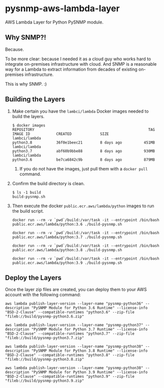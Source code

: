 # pysnmp-aws-lambda-layer

AWS Lambda Layer for Python PySNMP module.

## Why SNMP?!

Because.

To be more clear: because I needed it as a cloud guy who works hard to integrate on-premises infrastructure with cloud.  And SNMP is a reasonable way for a Lambda to extract information from decades of existing on-premises infrastructure.

This is why SNMP.  :)

## Building the Layers

1. Make certain you have the `lambci/lambda` Docker images needed to build the layers.

    ``` shell
    $ docker images
    REPOSITORY                                                    TAG                 IMAGE ID            CREATED             SIZE
    lambci/lambda                                                 python3.8           36f0e1beec21        8 days ago          451MB
    lambci/lambda                                                 python3.7           abf60b9bbe88        8 days ago          930MB
    lambci/lambda                                                 python3.6           be7ca6842c9b        8 days ago          879MB
    ```

   1. If you do not have the images, just pull them with a `docker pull` command.

1. Confirm the build directory is clean.

    ``` shell
    $ ls -1 build
    build-pysnmp.sh
    ```

1. Then execute the docker `public.ecr.aws/lambda/python` images to run the build script.

    ``` shell
    docker run --rm -v `pwd`/build:/var/task -it --entrypoint /bin/bash public.ecr.aws/lambda/python:3.6 ./build-pysnmp.sh

    docker run --rm -v `pwd`/build:/var/task -it --entrypoint /bin/bash public.ecr.aws/lambda/python:3.7 ./build-pysnmp.sh

    docker run --rm -v `pwd`/build:/var/task -it --entrypoint /bin/bash public.ecr.aws/lambda/python:3.8 ./build-pysnmp.sh

    docker run --rm -v `pwd`/build:/var/task -it --entrypoint /bin/bash public.ecr.aws/lambda/python:3.9 ./build-pysnmp.sh
    ```

## Deploy the Layers

Once the layer zip files are created, you can deploy them to your AWS account with the following command:

``` shell
aws lambda publish-layer-version --layer-name "pysnmp-python36" --description "PySNMP Module for Python 3.6 Runtime" --license-info "BSD-2-Clause" --compatible-runtimes "python3.6" --zip-file "fileb://build/pysnmp-python3.6.zip"

aws lambda publish-layer-version --layer-name "pysnmp-python37" --description "PySNMP Module for Python 3.7 Runtime" --license-info "BSD-2-Clause" --compatible-runtimes "python3.7" --zip-file "fileb://build/pysnmp-python3.7.zip"

aws lambda publish-layer-version --layer-name "pysnmp-python38" --description "PySNMP Module for Python 3.8 Runtime" --license-info "BSD-2-Clause" --compatible-runtimes "python3.8" --zip-file "fileb://build/pysnmp-python3.8.zip"

aws lambda publish-layer-version --layer-name "pysnmp-python38" --description "PySNMP Module for Python 3.9 Runtime" --license-info "BSD-2-Clause" --compatible-runtimes "python3.9" --zip-file "fileb://build/pysnmp-python3.9.zip"
```
